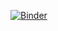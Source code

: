 [![Binder](https://mybinder.org/badge.svg)](https://mybinder.org/v2/gh/loriking/tutorials/gh-pages?filepath=python%2Fjupyter)
